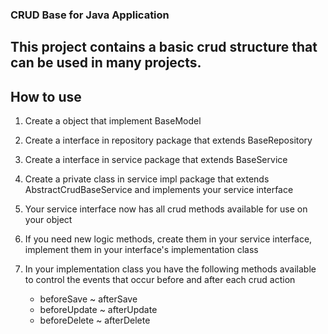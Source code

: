 ### CRUD Base for Java Application


## This project contains a basic crud structure that can be used in many projects.

## How to use

1. Create a object that implement BaseModel

2. Create a interface in repository package that extends BaseRepository

3. Create a interface in service package that extends BaseService

4. Create a private class in service impl package that extends AbstractCrudBaseService and implements your service interface

5. Your service interface now has all crud methods available for use on your object

6. If you need new logic methods, create them in your service interface, implement them in your interface's implementation class

7. In your implementation class you have the following methods available to control the events that occur before and after each crud action
	 * beforeSave ~ afterSave
	 * beforeUpdate ~ afterUpdate
	 * beforeDelete ~ afterDelete
